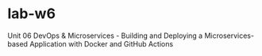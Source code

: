 # lab-w6
Unit 06 DevOps &amp; Microservices - Building and Deploying a Microservices-based Application with Docker and GitHub Actions
